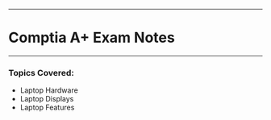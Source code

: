------------------------------------
# Comptia A+ Exam Notes
------------------------------------
### Topics Covered:

* Laptop Hardware
* Laptop Displays
* Laptop Features
 